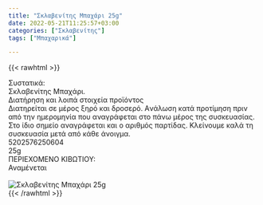 ```yaml
---
title: "Σκλαβενίτης Μπαχάρι 25g"
date: 2022-05-21T11:25:57+03:00
categories: ["Σκλαβενίτης"]
tags: ["Μπαχαρικά"]

---
```

{{< rawhtml >}}

<div class="sload556"><div class="product"><div id="sistatika">Συστατικά:</div><div class="alltext">Σκλαβενίτης Μπαχάρι.</div><div id="loipa">Διατήρηση και λοιπά στοιχεία προϊόντος</div><div class="alltext">Διατηρείται σε μέρος ξηρό και δροσερό. Aνάλωση κατά προτίμηση πριν από την ημερομηνία που αναγράφεται στο πάνω μέρος της συσκευασίας. Στο ίδιο σημείο αναγράφεται και ο αριθμός παρτίδας. Κλείνουμε καλά τη συσκευασία μετά από κάθε άνοιγμα.</div><div id="barcode"><div id="barimage1"></div><span id="bartext">5202576250604</span></div><div id="varos"><div id="varosimage1"></div><span id="varostext">25g</span></div><div id="kivotio">ΠΕΡΙΕΧΟΜΕΝΟ ΚΙΒΩΤΙΟΥ:<br>Αναμένεται</div><br><div class="pimg"><img alt="Σκλαβενίτης Μπαχάρι 25g" title="Σκλαβενίτης Μπαχάρι 25g" src="/media/images/sklavenitis-mpaxari-25g.jpg"></div></div></div>
{{< /rawhtml >}}


